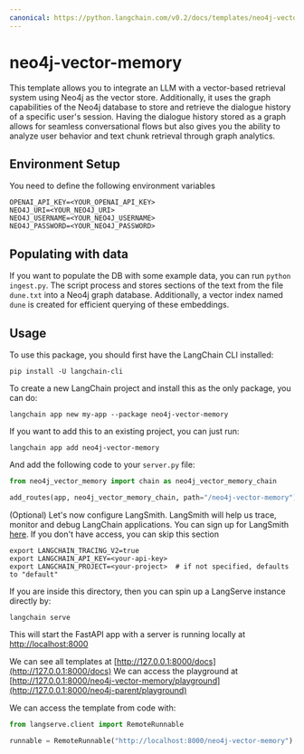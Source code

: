 ```yaml
---
canonical: https://python.langchain.com/v0.2/docs/templates/neo4j-vector-memory/
---
```


# neo4j-vector-memory

This template allows you to integrate an LLM with a vector-based retrieval system using Neo4j as the vector store.
Additionally, it uses the graph capabilities of the Neo4j database to store and retrieve the dialogue history of a specific user's session.
Having the dialogue history stored as a graph allows for seamless conversational flows but also gives you the ability to analyze user behavior and text chunk retrieval through graph analytics.


## Environment Setup

You need to define the following environment variables

```
OPENAI_API_KEY=<YOUR_OPENAI_API_KEY>
NEO4J_URI=<YOUR_NEO4J_URI>
NEO4J_USERNAME=<YOUR_NEO4J_USERNAME>
NEO4J_PASSWORD=<YOUR_NEO4J_PASSWORD>
```

## Populating with data

If you want to populate the DB with some example data, you can run `python ingest.py`.
The script process and stores sections of the text from the file `dune.txt` into a Neo4j graph database.
Additionally, a vector index named `dune` is created for efficient querying of these embeddings.


## Usage

To use this package, you should first have the LangChain CLI installed:

```shell
pip install -U langchain-cli
```

To create a new LangChain project and install this as the only package, you can do:

```shell
langchain app new my-app --package neo4j-vector-memory
```

If you want to add this to an existing project, you can just run:

```shell
langchain app add neo4j-vector-memory
```

And add the following code to your `server.py` file:
```python
from neo4j_vector_memory import chain as neo4j_vector_memory_chain

add_routes(app, neo4j_vector_memory_chain, path="/neo4j-vector-memory")
```

(Optional) Let's now configure LangSmith. 
LangSmith will help us trace, monitor and debug LangChain applications. 
You can sign up for LangSmith [here](https://smith.langchain.com/). 
If you don't have access, you can skip this section

```shell
export LANGCHAIN_TRACING_V2=true
export LANGCHAIN_API_KEY=<your-api-key>
export LANGCHAIN_PROJECT=<your-project>  # if not specified, defaults to "default"
```

If you are inside this directory, then you can spin up a LangServe instance directly by:

```shell
langchain serve
```

This will start the FastAPI app with a server is running locally at 
[http://localhost:8000](http://localhost:8000)

We can see all templates at [http://127.0.0.1:8000/docs](http://127.0.0.1:8000/docs)
We can access the playground at [http://127.0.0.1:8000/neo4j-vector-memory/playground](http://127.0.0.1:8000/neo4j-parent/playground)  

We can access the template from code with:

```python
from langserve.client import RemoteRunnable

runnable = RemoteRunnable("http://localhost:8000/neo4j-vector-memory")
```